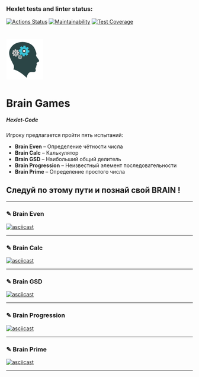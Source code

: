 ### Hexlet tests and linter status:

[![Actions Status](https://github.com/Nik-K-111/python-project-lvl1/workflows/hexlet-check/badge.svg)](https://github.com/Nik-K-111/python-project-lvl1/actions)
[![Maintainability](https://api.codeclimate.com/v1/badges/a99a88d28ad37a79dbf6/maintainability)](https://codeclimate.com/github/Nik-K-111/python-project-lvl1/maintainability)
[![Test Coverage](https://api.codeclimate.com/v1/badges/a99a88d28ad37a79dbf6/test_coverage)](https://codeclimate.com/github/Nik-K-111/python-project-lvl1/test_coverage)

# ![Brain Games](https://github.com/Nik-K-111/python-project-lvl1/blob/main/brain_games/image/img_brain_games.png?raw=true "На что способен ТВОЙ BRAIN ?")
# Brain Games

##### Hexlet-Code

Игроку предлагается пройти пять испытаний:
- __Brain Even__ – Определение чётности числа
- __Brain Calc__ – Калькулятор
- __Brain GSD__ – Наибольший общий делитель
- __Brain Progression__ – Неизвестный элемент последовательности
- __Brain Prime__ – Определение простого числа

## Следуй по этому пути и познай свой __BRAIN !__

------------------------------------------
### ✎ Brain Even

[![asciicast](https://asciinema.org/a/1ft0eGpcH51Li35VNHRMvBNxY.svg)](https://asciinema.org/a/1ft0eGpcH51Li35VNHRMvBNxY)

------------------------------------------
### ✎ Brain Calc

[![asciicast](https://asciinema.org/a/VQrZ2wjabVKlcsGuxPX9biyfE.svg)](https://asciinema.org/a/VQrZ2wjabVKlcsGuxPX9biyfE)

------------------------------------------
### ✎ Brain GSD

[![asciicast](https://asciinema.org/a/aRthEHEzKeCX4GcNeDHdHUh9A.svg)](https://asciinema.org/a/aRthEHEzKeCX4GcNeDHdHUh9A)

------------------------------------------
### ✎ Brain Progression

[![asciicast](https://asciinema.org/a/rn67BJpiyurjTjk4jQGLKEaNh.svg)](https://asciinema.org/a/rn67BJpiyurjTjk4jQGLKEaNh)

------------------------------------------
### ✎ Brain Prime

[![asciicast](https://asciinema.org/a/uFgXFaSpo6sGeQMGU7gt2zSoX.svg)](https://asciinema.org/a/uFgXFaSpo6sGeQMGU7gt2zSoX)

------------------------------------------